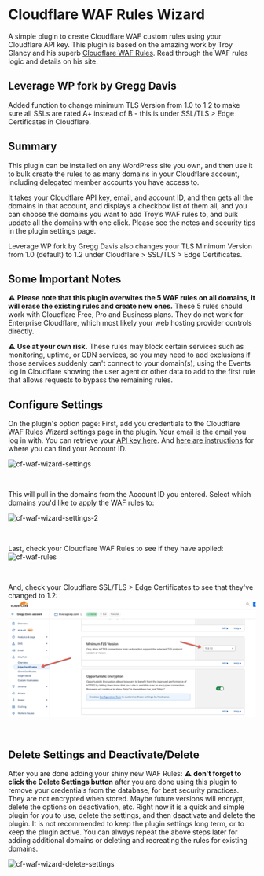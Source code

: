 # Cloudflare WAF Rules Wizard
A simple plugin to create Cloudflare WAF custom rules using your Cloudflare API key. This plugin is based on the amazing work by Troy Glancy and his superb [Cloudflare WAF Rules](https://webagencyhero.com/cloudflare-waf-rules-v3/?utm=github-presswizards-cloudflare-waf-rules-wizard). Read through the WAF rules logic and details on his site.

## Leverage WP fork by Gregg Davis
Added function to change minimum TLS Version from 1.0 to 1.2 to make sure all SSLs are rated A+ instead of B - this is under SSL/TLS > Edge Certificates in Cloudflare.

## Summary
This plugin can be installed on any WordPress site you own, and then use it to bulk create the rules to as many domains in your Cloudflare account, including delegated member accounts you have access to.

It takes your Cloudflare API key, email, and account ID, and then gets all the domains in that account, and displays a checkbox list of them all, and you can choose the domains you want to add Troy’s WAF rules to, and bulk update all the domains with one click. Please see the notes and security tips in the plugin settings page.

Leverage WP fork by Gregg Davis also changes your TLS Minimum Version from 1.0 (default) to 1.2 under Cloudflare > SSL/TLS > Edge Certificates.

## Some Important Notes
⚠️ **Please note that this plugin overwites the 5 WAF rules on all domains, it will erase the existing rules and create new ones.** These 5 rules should work with Cloudflare Free, Pro and Business plans. They do not work for Enterprise Cloudflare, which most likely your web hosting provider controls directly.

⚠️ **Use at your own risk.** These rules may block certain services such as monitoring, uptime, or CDN services, so you may need to add exclusions if those services suddenly can't connect to your domain(s), using the Events log in Cloudflare showing the user agent or other data to add to the first rule that allows requests to bypass the remaining rules.

## Configure Settings
On the plugin's option page: First, add you credentials to the Cloudflare WAF Rules Wizard settings page in the plugin. Your email is the email you log in with. You can retrieve your [API key here](https://dash.cloudflare.com/profile/api-tokens). And [here are instructions](https://developers.cloudflare.com/fundamentals/setup/find-account-and-zone-ids/)  for where you can find your Account ID.

![cf-waf-wizard-settings](https://github.com/zackpyle/cloudflare-waf-rules-wizard/assets/19413506/c7b5adf7-1f85-4c0f-9794-9d139a6f45c2)

&nbsp;

This will pull in the domains from the Account ID you entered. Select which domains you'd like to apply the WAF rules to:

![cf-waf-wizard-settings-2](https://github.com/zackpyle/cloudflare-waf-rules-wizard/assets/19413506/480e3cb1-ef46-4114-b4f8-ba89521858f0)

&nbsp;

Last, check your Cloudflare WAF Rules to see if they have applied:
![cf-waf-rules](https://github.com/zackpyle/cloudflare-waf-rules-wizard/assets/19413506/59c371dd-de0b-42b8-bfb5-ab038ba2d88c)

&nbsp;

And, check your Cloudflare SSL/TLS > Edge Certificates to see that they've changed to 1.2:
![cf-wizard-TLS-minimum](https://raw.githubusercontent.com/greggsdavis/cloudflare-waf-rules-wizard/refs/heads/main/CF-TLS-version.jpg)

&nbsp;

## Delete Settings and Deactivate/Delete
After you are done adding your shiny new WAF Rules: ⚠️ **don't forget to click the Delete Settings button** after you are done using this plugin to remove your credentials from the database, for best security practices. They are not encrypted when stored. Maybe future versions will encrypt, delete the options on deactivation, etc. Right now it is a quick and simple plugin for you to use, delete the settings, and then deactivate and delete the plugin. It is not recommended to keep the plugin settings long term, or to keep the plugin active. You can always repeat the above steps later for adding additional domains or deleting and recreating the rules for existing domains.

![cf-waf-wizard-delete-settings](https://github.com/zackpyle/cloudflare-waf-rules-wizard/assets/19413506/00a7ec48-c483-4017-a252-1adff80c600c)
